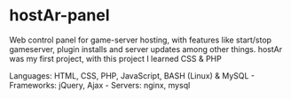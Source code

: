 # hostAr-panel
Web control panel for game-server hosting, with features like start/stop gameserver, plugin installs and server updates among other things.
hostAr was my first project, with this project I learned CSS & PHP

Languages: HTML, CSS, PHP, JavaScript, BASH (Linux) & MySQL - Frameworks: jQuery, Ajax - Servers: nginx, mysql

